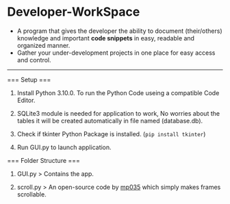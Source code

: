 # Developer-WorkSpace
<ul>
  <li>A program that gives the developer the ability to document (their/others) knowledge and important <b>code snippets</b> in easy, readable and organized manner.</li>
  <li>Gather your under-development projects in one place for easy access and control.</li>
</ul>

<hr>

=== Setup ===
1) Install Python 3.10.0. To run the Python Code useing a compatible Code Editor.

2) SQLite3 module is needed for application to work, No worries about the tables it will be created automatically in file named (database.db).

3) Check if tkinter Python Package is installed. (`pip install tkinter`)
4) Run GUI.py to launch application.


=== Folder Structure ===
1) GUI.py > Contains the app.

2) scroll.py > An open-source code by [mp035](https://gist.github.com/mp035/9f2027c3ef9172264532fcd6262f3b01) which simply makes frames scrollable.
